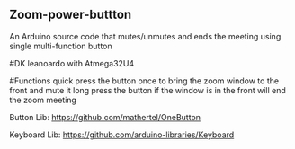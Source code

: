 ## Zoom-power-buttton
An Arduino source code that mutes/unmutes and ends the meeting using single multi-function button

#DK
leanoardo with Atmega32U4

#Functions
quick press the button once to bring the zoom window to the front and mute it
long press the button if the window is in the front will end the zoom meeting

Button Lib:
https://github.com/mathertel/OneButton

Keyboard Lib:
https://github.com/arduino-libraries/Keyboard
